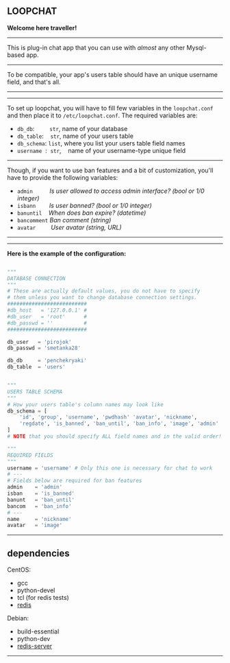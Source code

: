 LOOPCHAT
---
**Welcome here traveller!**

---
This is plug-in chat app that you can use with _almost_ any other Mysql-based app.

---
To be compatible, your app's users table should
have an unique username field, and that's all.

---

---
To set up loopchat, you will have to fill few variables in the `loopchat.conf`
and then place it to `/etc/loopchat.conf`. The required variables are:
- `db_db`: &nbsp;&nbsp;&nbsp;&nbsp;&nbsp;&nbsp;&nbsp;&nbsp;`str`, name of your database
- `db_table`: &nbsp;&nbsp;&nbsp;`str`, name of your users table
- `db_schema`: `list`, where you list your users table field names
- `username`&nbsp;&nbsp;:&nbsp;&nbsp;`str`, &nbsp;&nbsp; name of your username-type unique field

---
Though, if you want to use ban features and a bit of
customization, you'll have to provide the following variables:
- `admin` &nbsp;&nbsp;&nbsp;&nbsp;&nbsp;&nbsp;&nbsp;&nbsp;&nbsp;_Is user allowed to access admin interface? (bool or 1/0 integer)_
- `isbann` &nbsp;&nbsp;&nbsp;&nbsp;&nbsp;&nbsp;&nbsp;_Is user banned? (bool or 1/0 integer)_
- `banuntil` &nbsp;&nbsp;&nbsp;_When does ban expire? (datetime)_
- `bancomment` _Ban comment (string)_
- `avatar` &nbsp;&nbsp;&nbsp;&nbsp;&nbsp;&nbsp;&nbsp;&nbsp;_User avatar (string, URL)_

---

---
**Here is the example of the configuration:**
```python

"""
DATABASE CONNECTION
"""
# These are actually default values, you do not have to specify
# them unless you want to change database connection settings.
##########################
#db_host   = '127.0.0.1' #
#db_user   = 'root'      #
#db_passwd = ''          #
##########################

db_user   = 'pirojok'
db_passwd = 'smetanka28'

db_db     = 'penchekryaki'
db_table  = 'users'


"""
USERS TABLE SCHEMA
"""
# How your users table's column names may look like
db_schema = [
    'id', 'group', 'username', 'pwdhash' 'avatar', 'nickname',
    'regdate', 'is_banned', 'ban_until', 'ban_info', 'image', 'admin'
]
# NOTE that you should specify ALL field names and in the valid order!

"""
REQUIRED FIELDS
"""
username = 'username' # Only this one is necessary for chat to work
# ---
# Fields below are required for ban features
admin    = 'admin'
isban    = 'is_banned'
banunt   = 'ban_until'
bancom   = 'ban_info'
# ---
name     = 'nickname'
avatar   = 'image'

```


---
dependencies
---
CentOS:
- gcc
- python-devel
- tcl (for redis tests)
- [redis](https://redis.io/)

Debian:
- build-essential
- python-dev
- [redis-server](https://redis.io/)

---
